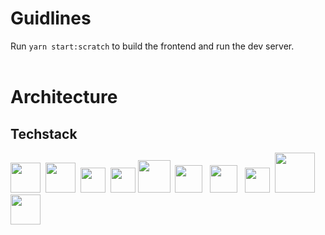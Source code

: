 # Guidlines

Run `yarn start:scratch` to build the frontend and run the dev server.
<br />
<br />

# Architecture

## Techstack

<img src="https://cdn.svgporn.com/logos/typescript-icon.svg" width="48">&nbsp;
<img src="https://cdn.svgporn.com/logos/react.svg" width="48">&nbsp;
<img src="https://cdn.svgporn.com/logos/graphql.svg" width="40">&nbsp;
<img src="https://stepzen.com/images/mark-white.svg
" width="40">&nbsp;<img src="https://cdn.svgporn.com/logos/react-query-icon.svg" width="52">
&nbsp;<img src="https://cdn.svgporn.com/logos/vitejs.svg" width="44">
&nbsp;
<img src="https://cdn.svgporn.com/logos/vitest.svg
" width="44">
&nbsp;
<img src="https://cdn.svgporn.com/logos/storybook-icon.svg
" width="40">
&nbsp;<img src="https://cdn.svgporn.com/logos/tailwindcss-icon.svg" width="64">
&nbsp;<img src="https://cdn.svgporn.com/logos/yarn.svg" width="48">
